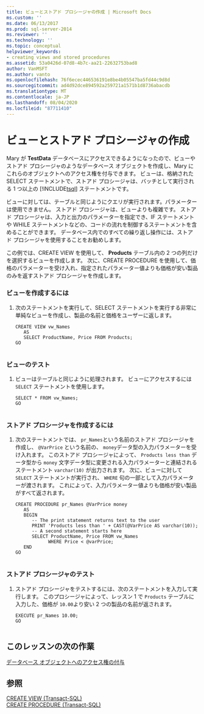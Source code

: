 ```yaml
---
title: ビューとストアド プロシージャの作成 | Microsoft Docs
ms.custom: ''
ms.date: 06/13/2017
ms.prod: sql-server-2014
ms.reviewer: ''
ms.technology: ''
ms.topic: conceptual
helpviewer_keywords:
- creating views and stored procedures
ms.assetid: 53a0426d-07d8-4b7c-aa21-22632753bad8
author: VanMSFT
ms.author: vanto
ms.openlocfilehash: 76f6ecec446536191e8be4b05547ba5fd44c9d8d
ms.sourcegitcommit: ad4d92dce894592a259721a1571b1d8736abacdb
ms.translationtype: MT
ms.contentlocale: ja-JP
ms.lasthandoff: 08/04/2020
ms.locfileid: "87711410"
---
```

# <a name="creating-views-and-stored-procedures"></a>ビューとストアド プロシージャの作成
  Mary が **TestData** データベースにアクセスできるようになったので、ビューやストアド プロシージャのようなデータベース オブジェクトを作成し、Mary にこれらのオブジェクトへのアクセス権を付与できます。 ビューは、格納された SELECT ステートメントで、ストアド プロシージャは、バッチとして実行される 1 つ以上の [!INCLUDE[tsql](../includes/tsql-md.md)] ステートメントです。  
  
 ビューに対しては、テーブルと同じようにクエリが実行されます。パラメーターは使用できません。 ストアド プロシージャは、ビューよりも複雑です。 ストアド プロシージャは、入力と出力のパラメーターを指定でき、IF ステートメントや WHILE ステートメントなどの、コードの流れを制御するステートメントを含めることができます。 データベース内でのすべての繰り返し操作には、ストアド プロシージャを使用することをお勧めします。  
  
 この例では、CREATE VIEW を使用して、 **Products** テーブル内の 2 つの列だけを選択するビューを作成します。 次に、CREATE PROCEDURE を使用して、価格のパラメーターを受け入れ、指定されたパラメーター値よりも価格が安い製品のみを返すストアド プロシージャを作成します。  
  
### <a name="to-create-a-view"></a>ビューを作成するには  
  
1.  次のステートメントを実行して、SELECT ステートメントを実行する非常に単純なビューを作成し、製品の名前と価格をユーザーに返します。  
  
    ```  
    CREATE VIEW vw_Names  
       AS  
       SELECT ProductName, Price FROM Products;  
    GO  
  
    ```  
  
### <a name="test-the-view"></a>ビューのテスト  
  
1.  ビューはテーブルと同じように処理されます。 ビューにアクセスするには `SELECT` ステートメントを使用します。  
  
    ```  
    SELECT * FROM vw_Names;  
    GO  
  
    ```  
  
### <a name="to-create-a-stored-procedure"></a>ストアド プロシージャを作成するには  
  
1.  次のステートメントでは、 `pr_Names`という名前のストアド プロシージャを作成し、 `@VarPrice` という名前の、 `money`データ型の入力パラメーターを受け入れます。 このストアド プロシージャによって、 `Products less than` データ型から `money` 文字データ型に変更される入力パラメーターと連結されるステートメント `varchar(10)` が出力されます。 次に、ビューに対して `SELECT` ステートメントが実行され、 `WHERE` 句の一部として入力パラメーターが渡されます。 これによって、入力パラメーター値よりも価格が安い製品がすべて返されます。  
  
    ```  
    CREATE PROCEDURE pr_Names @VarPrice money  
       AS  
       BEGIN  
          -- The print statement returns text to the user  
          PRINT 'Products less than ' + CAST(@VarPrice AS varchar(10));  
          -- A second statement starts here  
          SELECT ProductName, Price FROM vw_Names  
                WHERE Price < @varPrice;  
       END  
    GO  
  
    ```  
  
### <a name="test-the-stored-procedure"></a>ストアド プロシージャのテスト  
  
1.  ストアド プロシージャをテストするには、次のステートメントを入力して実行します。 このプロシージャによって、レッスン 1 で `Products` テーブルに入力した、価格が `10.00`より安い 2 つの製品の名前が返されます。  
  
    ```  
    EXECUTE pr_Names 10.00;  
    GO  
  
    ```  
  
## <a name="next-task-in-lesson"></a>このレッスンの次の作業  
 [データベース オブジェクトへのアクセス権の付与](lesson-2-4-granting-access-to-a-database-object.md)  
  
## <a name="see-also"></a>参照  
 [CREATE VIEW &#40;Transact-SQL&#41;](/sql/t-sql/statements/create-view-transact-sql)   
 [CREATE PROCEDURE &#40;Transact-SQL&#41;](/sql/t-sql/statements/create-procedure-transact-sql)  
  
  
